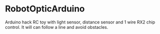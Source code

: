 # RobotOpticArduino
Arduino hack RC toy with light sensor, distance sensor and 1 wire RX2 chip control. It will can follow a line and avoid obstacles.
